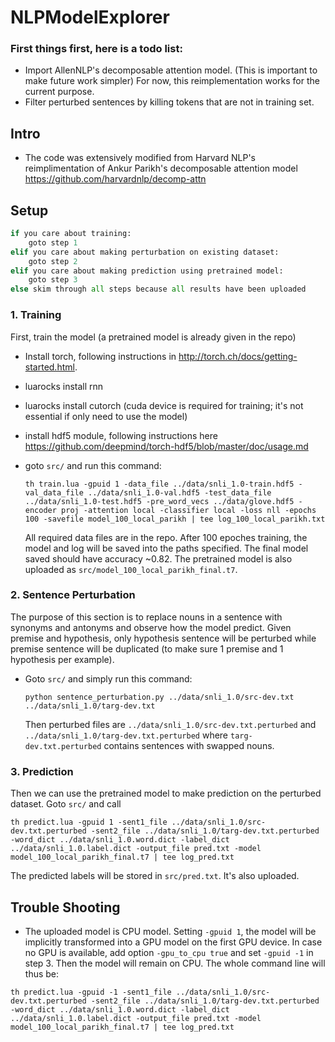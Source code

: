 # NLPModelExplorer

### First things first, here is a todo list:
- Import AllenNLP's decomposable attention model. (This is important to make future work simpler) For now, this reimplementation works for the current purpose.
- Filter perturbed sentences by killing tokens that are not in training set.

## Intro
- The code was extensively modified from Harvard NLP's reimplimentation of Ankur Parikh's decomposable attention model https://github.com/harvardnlp/decomp-attn

## Setup
```python
if you care about training:
    goto step 1
elif you care about making perturbation on existing dataset:
    goto step 2
elif you care about making prediction using pretrained model:
    goto step 3
else skim through all steps because all results have been uploaded
```

### 1. Training
  First, train the model (a pretrained model is already given in the repo)
  - Install torch, following instructions in http://torch.ch/docs/getting-started.html.
  - luarocks install rnn
  - luarocks install cutorch (cuda device is required for training; it's not essential if only need to use the model)
  - install hdf5 module, following instructions here https://github.com/deepmind/torch-hdf5/blob/master/doc/usage.md
  - goto `src/` and run this command:
  
    `th train.lua -gpuid 1 -data_file ../data/snli_1.0-train.hdf5 -val_data_file ../data/snli_1.0-val.hdf5 -test_data_file ../data/snli_1.0-test.hdf5 -pre_word_vecs ../data/glove.hdf5 -encoder proj -attention local -classifier local -loss nll -epochs 100 -savefile model_100_local_parikh | tee log_100_local_parikh.txt`
    
    All required data files are in the repo. After 100 epoches training, the model and log will be saved into the paths specified. The final model saved should have accuracy ~0.82. The pretrained model is also uploaded as `src/model_100_local_parikh_final.t7`.
    
### 2. Sentence Perturbation
  The purpose of this section is to replace nouns in a sentence with synonyms and antonyms and observe how the model predict. Given premise and hypothesis, only hypothesis sentence will be perturbed while premise sentence will be duplicated (to make sure 1 premise and 1 hypothesis per example).
  - Goto `src/` and simply run this command:
  
    `python sentence_perturbation.py ../data/snli_1.0/src-dev.txt ../data/snli_1.0/targ-dev.txt`
    
    Then perturbed files are `../data/snli_1.0/src-dev.txt.perturbed` and `../data/snli_1.0/targ-dev.txt.perturbed` where `targ-dev.txt.perturbed` contains sentences with swapped nouns.
    
### 3. Prediction
  Then we can use the pretrained model to make prediction on the perturbed dataset. Goto `src/` and call
  
  `th predict.lua -gpuid 1 -sent1_file ../data/snli_1.0/src-dev.txt.perturbed -sent2_file ../data/snli_1.0/targ-dev.txt.perturbed -word_dict ../data/snli_1.0.word.dict -label_dict ../data/snli_1.0.label.dict -output_file pred.txt -model model_100_local_parikh_final.t7 | tee log_pred.txt`
  
  The predicted labels will be stored in `src/pred.txt`. It's also uploaded.
  
## Trouble Shooting
  - The uploaded model is CPU model. Setting `-gpuid 1`, the model will be implicitly transformed into a GPU model on the first GPU device. In case no GPU is available, add option `-gpu_to_cpu true` and set `-gpuid -1` in step 3. Then the model will remain on CPU. The whole command line will thus be:
  
  `th predict.lua -gpuid -1 -sent1_file ../data/snli_1.0/src-dev.txt.perturbed -sent2_file ../data/snli_1.0/targ-dev.txt.perturbed -word_dict ../data/snli_1.0.word.dict -label_dict ../data/snli_1.0.label.dict -output_file pred.txt -model model_100_local_parikh_final.t7 | tee log_pred.txt`
  
  
